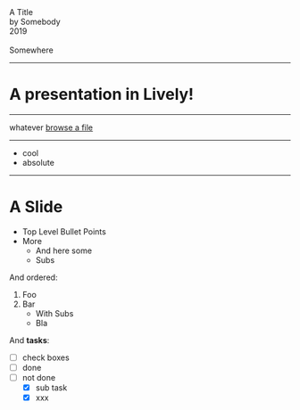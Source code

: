 <!-- markdown-config presentation=true -->

<style data-src="../../src/client/presentation.css"></style>

<script>
import Presentation from "src/components/widgets/lively-presentation.js"
Presentation.config(this, {
    pageNumbers: true,
    logo: "https://lively-kernel.org/lively4/lively4-jens/media/lively4_logo_smooth_100.png"
})
</script>


<div class="title">
  A Title
</div>

<div class="authors">
  by Somebody
</div>

<div class="credentials">
  2019<br>
  <br>
  Somewhere
</div>

---

# A presentation in Lively!


<script>
(async () => {
  await lively.sleep(1000) 
  return <div>this is dynamic content: <br /> {new Date()}</div>
})()

</script>


---

whatever [browse a file](browse://src/client/lively.js)

---

- cool
- absolute


---
# A Slide

- Top Level Bullet Points
- More 
  - And here some 
  - Subs

And ordered:

1. Foo
2. Bar
   - With Subs
   - Bla

And **tasks**:

- [ ] check boxes
- [ ] done
- [ ] not done 
  - [x] sub task
  - [x] xxx
